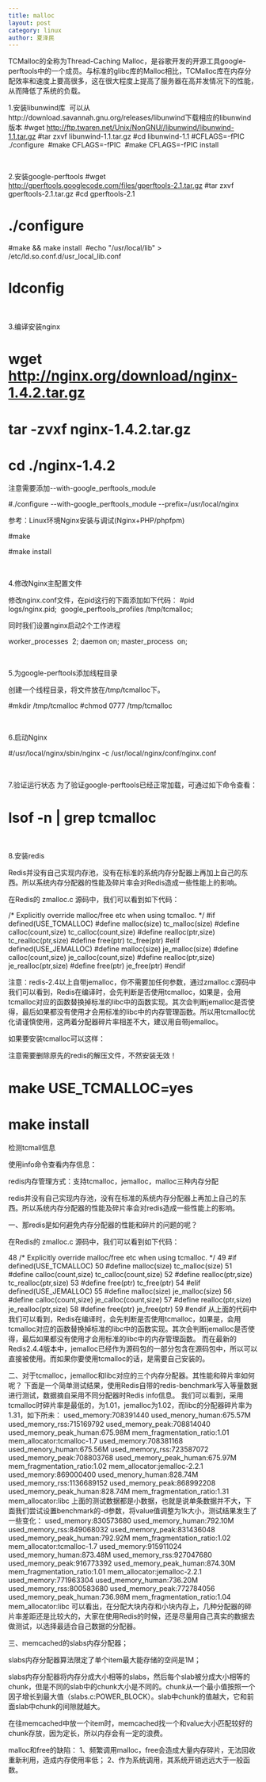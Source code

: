 ```yaml
---
title: malloc
layout: post
category: linux
author: 夏泽民
---
```

TCMalloc的全称为Thread-Caching Malloc，是谷歌开发的开源工具google-perftools中的一个成员。与标准的glibc库的Malloc相比，TCMalloc库在内存分配效率和速度上要高很多，这在很大程度上提高了服务器在高并发情况下的性能，从而降低了系统的负载。

1.安装libunwind库
 可以从http://download.savannah.gnu.org/releases/libunwind下载相应的libunwind版本
#wget http://ftp.twaren.net/Unix/NonGNU//libunwind/libunwind-1.1.tar.gz
#tar zxvf libunwind-1.1.tar.gz
#cd libunwind-1.1
#CFLAGS=-fPIC ./configure 
#make CFLAGS=-fPIC 
#make CFLAGS=-fPIC install

 

2.安装google-perftools
#wget http://gperftools.googlecode.com/files/gperftools-2.1.tar.gz
#tar zxvf gperftools-2.1.tar.gz
#cd gperftools-2.1
# ./configure 
#make && make install 
#echo "/usr/local/lib" > /etc/ld.so.conf.d/usr_local_lib.conf 
# ldconfig

 

3.编译安装nginx

# wget http://nginx.org/download/nginx-1.4.2.tar.gz

# tar -zvxf nginx-1.4.2.tar.gz

# cd ./nginx-1.4.2

注意需要添加--with-google_perftools_module

#./configure --with-google_perftools_module --prefix=/usr/local/nginx 

参考：Linux环境Nginx安装与调试(Nginx+PHP/phpfpm)

#make

#make install

 

4.修改Nginx主配置文件

修改nginx.conf文件，在pid这行的下面添加如下代码：
#pid        logs/nginx.pid; 
google_perftools_profiles /tmp/tcmalloc;

同时我们设置nginx启动2个工作进程

worker_processes  2;
daemon on;
master_process  on;

 

5.为google-perftools添加线程目录

创建一个线程目录，将文件放在/tmp/tcmalloc下。

#mkdir /tmp/tcmalloc
#chmod 0777 /tmp/tcmalloc

 

6.启动Nginx

#/usr/local/nginx/sbin/nginx -c /usr/local/nginx/conf/nginx.conf

 

7.验证运行状态
为了验证google-perftools已经正常加载，可通过如下命令查看：
# lsof -n | grep tcmalloc 



 

8.安装redis

Redis并没有自己实现内存池，没有在标准的系统内存分配器上再加上自己的东西。所以系统内存分配器的性能及碎片率会对Redis造成一些性能上的影响。

在Redis的 zmalloc.c 源码中，我们可以看到如下代码：

/* Explicitly override malloc/free etc when using tcmalloc. */
#if defined(USE_TCMALLOC)
#define malloc(size) tc_malloc(size)
#define calloc(count,size) tc_calloc(count,size)
#define realloc(ptr,size) tc_realloc(ptr,size)
#define free(ptr) tc_free(ptr)
#elif defined(USE_JEMALLOC)
#define malloc(size) je_malloc(size)
#define calloc(count,size) je_calloc(count,size)
#define realloc(ptr,size) je_realloc(ptr,size)
#define free(ptr) je_free(ptr)
#endif

注意：redis-2.4以上自带jemalloc，你不需要加任何参数，通过zmalloc.c源码中我们可以看到，Redis在编译时，会先判断是否使用tcmalloc，如果是，会用tcmalloc对应的函数替换掉标准的libc中的函数实现。其次会判断jemalloc是否使得，最后如果都没有使用才会用标准的libc中的内存管理函数。所以用tcmalloc优化请谨慎使用，这两着分配器碎片率相差不大，建议用自带jemalloc。


如果要安装tcmalloc可以这样：

注意需要删除原先的redis的解压文件，不然安装无效！

# make USE_TCMALLOC=yes

# make install



检测tcmall信息



使用info命令查看内存信息：
<!-- more -->
redis内存管理方式：支持tcmalloc，jemalloc，malloc三种内存分配

redis并没有自己实现内存池，没有在标准的系统内存分配器上再加上自己的东西。所以系统内存分配器的性能及碎片率会对redis造成一些性能上的影响。

 

一、那redis是如何避免内存分配器的性能和碎片的问题的呢？

在Redis的 zmalloc.c 源码中，我们可以看到如下代码：

 48 /* Explicitly override malloc/free etc when using tcmalloc. */
 49 #if defined(USE_TCMALLOC)
 50 #define malloc(size) tc_malloc(size)
 51 #define calloc(count,size) tc_calloc(count,size)
 52 #define realloc(ptr,size) tc_realloc(ptr,size)
 53 #define free(ptr) tc_free(ptr)
 54 #elif defined(USE_JEMALLOC)
 55 #define malloc(size) je_malloc(size)
 56 #define calloc(count,size) je_calloc(count,size)
 57 #define realloc(ptr,size) je_realloc(ptr,size)
 58 #define free(ptr) je_free(ptr)
 59 #endif
    从上面的代码中我们可以看到，Redis在编译时，会先判断是否使用tcmalloc，如果是，会用tcmalloc对应的函数替换掉标准的libc中的函数实现。其次会判断jemalloc是否使得，最后如果都没有使用才会用标准的libc中的内存管理函数。
    而在最新的Redis2.4.4版本中，jemalloc已经作为源码包的一部分包含在源码包中，所以可以直接被使用。而如果你要使用tcmalloc的话，是需要自己安装的。
 
二、对于tcmalloc，jemalloc和libc对应的三个内存分配器。其性能和碎片率如何呢？
下面是一个简单测试结果，使用Redis自带的redis-benchmark写入等量数据进行测试，数据摘自采用不同分配器时Redis info信息。
我们可以看到，采用tcmalloc时碎片率是最低的，为1.01，jemalloc为1.02，而libc的分配器碎片率为1.31，如下所未：
used_memory:708391440
used_menory_human:675.57M
used_memory_rss:715169792
used_memory_peak:708814040
used_memory_peak_human:675.98M
mem_fragmentation_ratio:1.01
mem_allocator:tcmalloc-1.7 
used_memory:708381168
used_menory_human:675.56M
used_memory_rss:723587072
used_memory_peak:708803768
used_memory_peak_human:675.97M
mem_fragmentation_ratio:1.02
mem_allocator:jemalloc-2.2.1 
used_memory:869000400
used_menory_human:828.74M
used_memory_rss:1136689152
used_memory_peak:868992208
used_memory_peak_human:828.74M
mem_fragmentation_ratio:1.31
mem_allocator:libc 
上面的测试数据都是小数据，也就是说单条数据并不大，下面我们尝试设置benchmark的-d参数，将value值调整为1k大小，测试结果发生了一些变化：
used_memory:830573680
used_memory_human:792.10M
used_memory_rss:849068032
used_memory_peak:831436048
used_memory_peak_human:792.92M
mem_fragmentation_ratio:1.02
mem_allocator:tcmalloc-1.7 
used_memory:915911024
used_memory_human:873.48M
used_memory_rss:927047680
used_memory_peak:916773392
used_memory_peak_human:874.30M
mem_fragmentation_ratio:1.01
mem_allocator:jemalloc-2.2.1 
used_memory:771963304
used_memory_human:736.20M
used_memory_rss:800583680
used_memory_peak:772784056
used_memory_peak_human:736.98M
mem_fragmentation_ratio:1.04
mem_allocator:libc 
可以看出，在分配大块内存和小块内存上，几种分配器的碎片率差距还是比较大的，大家在使用Redis的时候，还是尽量用自己真实的数据去做测试，以选择最适合自己数据的分配器。
 

三、memcached的slabs内存分配器；

slabs内存分配器算法限定了单个item最大能存储的空间是1M；

slabs内存分配器将内存分成大小相等的slabs，然后每个slab被分成大小相等的chunk，但是不同的slab中的chunk大小是不同的。chunk从一个最小值按照一个因子增长到最大值（slabs.c:POWER_BLOCK）。slab中chunk的值越大，它和前面slab中chunk的间隙就越大。

在往memcached中放一个item时，memcached找一个和value大小匹配较好的chunk存放，因为定长，所以内存会有一定的浪费。



malloc和free的缺陷：
1、频繁调用malloc，free会造成大量内存碎片，无法回收重新利用，造成内存使用率低；
2、作为系统调用，其系统开销远远大于一般函数。
